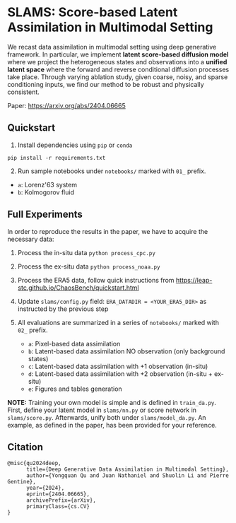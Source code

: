 # SLAMS: Score-based Latent Assimilation in Multimodal Setting

We recast data assimilation in multimodal setting using deep generative framework. In particular, we implement __latent score-based diffusion model__ where we project the heterogeneous states and observations into a __unified latent space__ where the forward and reverse conditional diffusion processes take place. Through varying ablation study, given coarse, noisy, and sparse conditioning inputs, we find our method to be robust and physically consistent.

Paper: https://arxiv.org/abs/2404.06665


## Quickstart
1. Install dependencies using `pip` or `conda`
```
pip install -r requirements.txt
```

2. Run sample notebooks under `notebooks/` marked with `01_` prefix.
- `a`: Lorenz'63 system
- `b`: Kolmogorov fluid

## Full Experiments
In order to reproduce the results in the paper, we have to acquire the necessary data:
1. Process the in-situ data `python process_cpc.py`
2. Process the ex-situ data `python process_noaa.py`
3. Process the ERA5 data, follow quick instructions from https://leap-stc.github.io/ChaosBench/quickstart.html
4. Update `slams/config.py` field: `ERA_DATADIR = <YOUR_ERA5_DIR>` as instructed by the previous step 

4. All evaluations are summarized in a series of `notebooks/` marked with `02_` prefix.
    - `a`: Pixel-based data assimilation
    - `b`: Latent-based data assimilation NO observation (only background states)
    - `c`: Latent-based data assimilation with +1 observation (in-situ)
    - `d`: Latent-based data assimilation with +2 observation (in-situ + ex-situ)
    - `e`: Figures and tables generation


__NOTE:__ Training your own model is simple and is defined in `train_da.py`. First, define your latent model in `slams/nn.py` or score network in `slams/score.py`. Afterwards, unify both under `slams/model_da.py`. An example, as defined in the paper, has been provided for your reference.

## Citation
```
@misc{qu2024deep,
      title={Deep Generative Data Assimilation in Multimodal Setting}, 
      author={Yongquan Qu and Juan Nathaniel and Shuolin Li and Pierre Gentine},
      year={2024},
      eprint={2404.06665},
      archivePrefix={arXiv},
      primaryClass={cs.CV}
}
```
